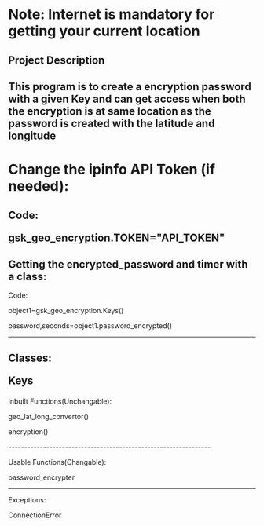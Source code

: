 # Note: Internet is mandatory for getting your current location

## Project Description

This program is to create a encryption password with a given Key and can get access when both the encryption  is at same location as 
   the password is created with the latitude and longitude
----------------------------------------------------------------
# Change the ipinfo API Token (if needed):

Code:
     <p>gsk_geo_encryption.TOKEN="API_TOKEN"</p>
----------------------------------------------------------------
## Getting the encrypted_password and timer with a class:


Code:
<p>object1=gsk_geo_encryption.Keys()<p>
password,seconds=object1.password_encrypted()

----------------------------------------------------------------
Classes: 
        <p> Keys
----------------------------------------------------------------
Inbuilt Functions(Unchangable):
<p>
                  geo_lat_long_convertor()
<p>
                  encryption()
<p></p>
----------------------------------------------------------------
<p>
Usable Functions(Changable):<p>
                            password_encrypter
<p>

---------------------------------------------------------------
Exceptions:
<p>
           ConnectionError

